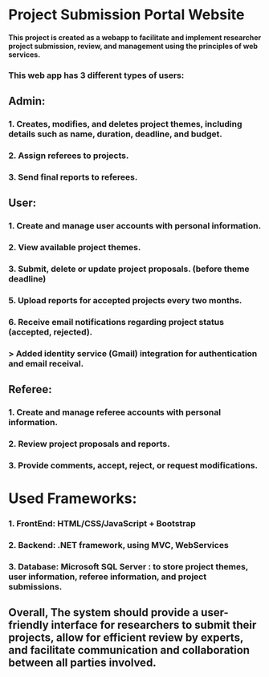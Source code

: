 # Project Submission Portal Website

#### This project is created as a webapp to facilitate and implement researcher project submission, review, and management using the principles of web services.

### This web app has 3 different types of users:

## Admin: 
### 1.	 Creates, modifies, and deletes project themes, including details such as name, duration, deadline, and budget.
### 2.	Assign referees to projects.
### 3.	Send final reports to referees.

## User: 
### 1.  Create and manage user accounts with personal information.
### 2.	View available project themes.
### 3.	Submit, delete or update project proposals. (before theme deadline)
### 5.	Upload reports for accepted projects every two months.
### 6.  Receive email notifications regarding project status (accepted, rejected).
###    > Added identity service (Gmail) integration for authentication and email receival.

## Referee:
### 1.	Create and manage referee accounts with personal information.
### 2.	Review project proposals and reports.
### 3.	Provide comments, accept, reject, or request modifications.

# Used Frameworks:
### 1. FrontEnd: HTML/CSS/JavaScript + Bootstrap
### 2. Backend: .NET framework, using MVC, WebServices
### 3. Database: Microsoft SQL Server : to store project themes, user information, referee information, and project submissions.


## Overall, The system should provide a user-friendly interface for researchers to submit their projects, allow for efficient review by experts, and facilitate communication and collaboration between all parties involved.
